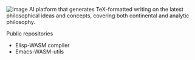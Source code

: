 

![image](https://user-images.githubusercontent.com/106809422/213858963-45eeb68a-5b52-4042-8d47-0f73d884414c.png) 
AI platform that generates TeX-formatted writing on the latest philosophical ideas and concepts, covering both continental and analytic philosophy.

Public repositories 
* Elisp-WASM compiler
* Emacs-WASM-utils

